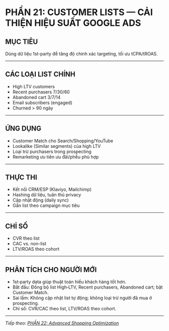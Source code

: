 # PHẦN 21: CUSTOMER LISTS — CẢI THIỆN HIỆU SUẤT GOOGLE ADS

## MỤC TIÊU
Dùng dữ liệu 1st-party để tăng độ chính xác targeting, tối ưu tCPA/tROAS.

---

## CÁC LOẠI LIST CHÍNH
- High LTV customers  
- Recent purchasers 7/30/60  
- Abandoned cart 3/7/14  
- Email subscribers (engaged)  
- Churned > 90 ngày

---

## ỨNG DỤNG
- Customer Match cho Search/Shopping/YouTube  
- Lookalike (Similar segments) của high LTV  
- Loại trừ purchasers trong prospecting  
- Remarketing ưu tiên ưu đãi/phễu phù hợp

---

## THỰC THI
- Kết nối CRM/ESP (Klaviyo, Mailchimp)  
- Hashing dữ liệu, tuân thủ privacy  
- Cập nhật động (daily sync)  
- Gắn list theo campaign mục tiêu

---

## CHỈ SỐ
- CVR theo list  
- CAC vs. non-list  
- LTV/ROAS theo cohort

---

## PHÂN TÍCH CHO NGƯỜI MỚI
- 1st‑party data giúp thuật toán hiểu khách hàng tốt hơn.
- Bắt đầu: Đồng bộ list High‑LTV, Recent purchasers, Abandoned cart; bật Customer Match.
- Sai lầm: Không cập nhật list tự động; không loại trừ người đã mua ở prospecting.
- Chỉ số: CVR/CAC theo list, LTV/ROAS theo cohort.

---

*Tiếp theo: [PHẦN 22: Advanced Shopping Optimization](../23_Part_22_Advanced_Shopping.md)*
